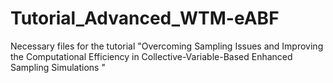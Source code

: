 # Tutorial_Advanced_WTM-eABF
Necessary files for the tutorial "Overcoming Sampling Issues and Improving the Computational Efficiency in Collective-Variable-Based Enhanced Sampling Simulations "

